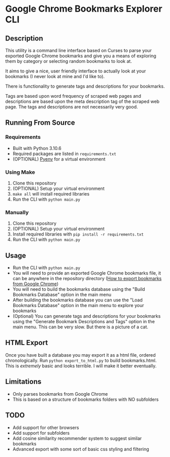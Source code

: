 # Google Chrome Bookmarks Explorer CLI

## Description

This utility is a command line interface based on Curses to parse your exported Google Chrome bookmarks and give you a means of exploring them by category or selecting random bookmarks to look at.

It aims to give a nice, user friendly interface to actually look at your bookmarks (I never look at mine and I'd like to).

There is functionality to generate tags and descriptions for your bookmarks.

Tags are based upon word frequency of scraped web pages and descriptions are based upon the meta description tag of the scraped web page. The tags and descriptions are not necessarily very good.

## Running From Source

### Requirements

* Built with Python 3.10.6
* Required packages are listed in `requirements.txt`
* (OPTIONAL) [Pyenv](https://github.com/pyenv/pyenv) for a virtual environment

### Using Make

1. Clone this repository
2. (OPTIONAL) Setup your virtual environment
3. `make all` will install required libraries
4. Run the CLI with `python main.py`

### Manually

1. Clone this repository
2. (OPTIONAL) Setup your virtual environment
3. Install required libraries with `pip install -r requirements.txt`
4. Run the CLI with `python main.py`

## Usage

* Run the CLI with `python main.py`
* You will need to provide an exported Google Chrome bookmarks file, it can be anywhere in the repository directory ([How to export bookmarks from Google Chrome](https://www.howtogeek.com/744989/how-to-export-chrome-bookmarks/))
* You will need to build the bookmarks database using the "Build Bookmarks Database" option in the main menu
* After building the bookmarks database you can use the "Load Bookmarks Database" option in the main menu to explore your bookmarks
* (Optional) You can generate tags and descriptions for your bookmarks using the "Generate Bookmark Descriptions and Tags" option in the main menu. This can be very slow. But there is a picture of a cat.

## HTML Export

Once you have built a database you may export it as a html file, ordered chronologically. Run `python export_to_html.py` to build bookmarks.html. This is *extremely* basic and looks terrible. I will make it better eventually.

## Limitations

* Only parses bookmarks from Google Chrome
* This is based on a structure of bookmarks folders with NO subfolders

## TODO

* Add support for other browsers
* Add support for subfolders
* Add cosine similarity recommender system to suggest similar bookmarks
* Advanced export with some sort of basic css styling and filtering
